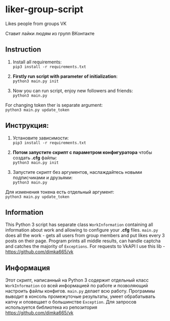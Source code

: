 # liker-group-script

Likes people from groups VK

Ставит лайки людям из групп ВКонтакте

## Instruction
1. Install all requirements:  
`pip3 install -r requirements.txt`

2. **Firstly run script with parameter of initialization**:  
`python3 main.py init`

3. Now you can run script, enjoy new followers and friends:  
`python3 main.py`

For changing token ther is separate argument:  
`python3 main.py update_token`

## Инструкция:
1. Установите зависимости:  
`pip3 install -r requirements.txt`

2. **Потом запустите скрипт с параметром конфигуратора** чтобы создать **.cfg** файлы:  
`python3 main.py init`

3. Запустите скрипт без аргументов, наслаждайтесь новыми подписчиками и друзьями:  
`python3 main.py`

Для изменения токена есть отдельный аргумент:  
`python3 main.py update_token`

## Information
This Python 3 script has separate class `WorkInformation` containing all information about work and allowing to configure your **.cfg** files. `main.py` does all the work - gets all users from group members and put likes every 3 posts on their page. Program prints all middle results, can handle captcha and catches the majority of `Exceptions`. For requests to VkAPI I use this lib - https://github.com/dimka665/vk

## Информация
Этот скрипт, написанный на Python 3 содержит отдельный класс `WorkInformation` со всей информацией по работе и позволяющий настроить файлы конфигов. `main.py` делает всю работу. Программы выводит в консоль промежуточые результаты, умеет обрабатывать капчу и оповещает о большинстве `Exception`. Для запросов используется библиотека из репозитория https://github.com/dimka665/vk
